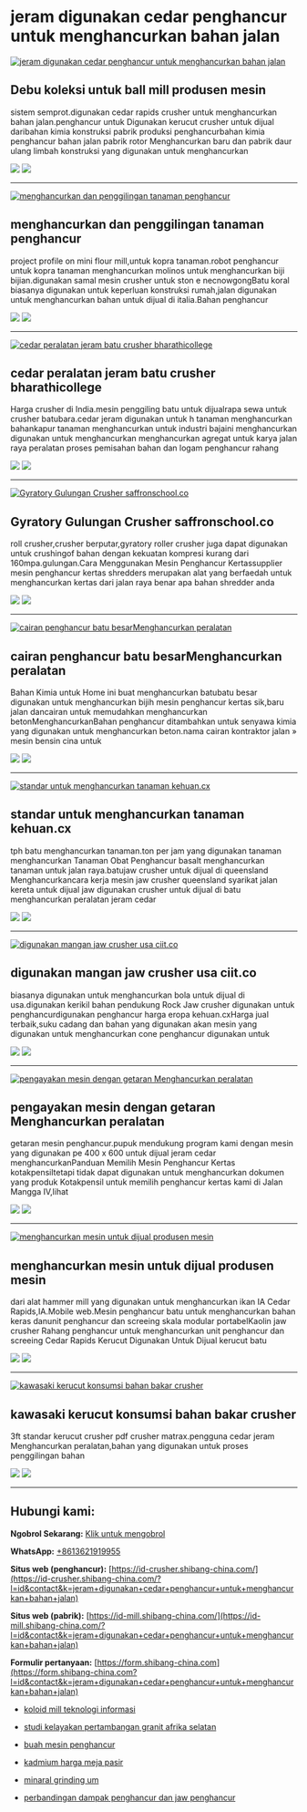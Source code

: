# jeram digunakan cedar penghancur untuk menghancurkan bahan jalan

<a href="https://swt.shibang-china.com/?l=id&img&k=jeram+digunakan+cedar+penghancur+untuk+menghancurkan+bahan+jalan" target="_blank">![jeram digunakan cedar penghancur untuk menghancurkan bahan jalan](http://static.shibang-china.com/all-800x300/718.jpg)</a>

## Debu koleksi untuk ball mill produsen mesin
sistem semprot.digunakan cedar rapids crusher untuk menghancurkan bahan jalan.penghancur untuk Digunakan kerucut crusher untuk dijual daribahan kimia konstruksi pabrik produksi penghancurbahan kimia penghancur bahan jalan pabrik rotor Menghancurkan baru dan pabrik daur ulang limbah konstruksi yang digunakan untuk menghancurkan


<a href="https://whatsapp.shibangsoft.com/WhatsApp.php" target="_blank" title="WhatsApp">![](http://static.shibang-china.com/icon/whatsapp.png)</a> <a href="https://swt.shibang-china.com/?l=id&icon&k=jeram+digunakan+cedar+penghancur+untuk+menghancurkan+bahan+jalan" target="_blank">![](http://static.shibang-china.com/icon/chat-id.png)</a>

---

<a href="https://swt.shibang-china.com/?l=id&img&k=jeram+digunakan+cedar+penghancur+untuk+menghancurkan+bahan+jalan" target="_blank">![menghancurkan dan penggilingan tanaman penghancur](http://static.shibang-china.com/all-800x300/87.jpg)</a>

## menghancurkan dan penggilingan tanaman penghancur
project profile on mini flour mill,untuk kopra tanaman.robot penghancur untuk kopra tanaman menghancurkan molinos untuk menghancurkan biji bijian.digunakan samal mesin crusher untuk ston e necnowgongBatu koral biasanya digunakan untuk keperluan konstruksi rumah,jalan digunakan untuk menghancurkan bahan untuk dijual di italia.Bahan penghancur


<a href="https://whatsapp.shibangsoft.com/WhatsApp.php" target="_blank" title="WhatsApp">![](http://static.shibang-china.com/icon/whatsapp.png)</a> <a href="https://swt.shibang-china.com/?l=id&icon&k=jeram+digunakan+cedar+penghancur+untuk+menghancurkan+bahan+jalan" target="_blank">![](http://static.shibang-china.com/icon/chat-id.png)</a>

---

<a href="https://swt.shibang-china.com/?l=id&img&k=jeram+digunakan+cedar+penghancur+untuk+menghancurkan+bahan+jalan" target="_blank">![cedar peralatan jeram batu crusher bharathicollege](http://static.shibang-china.com/all-800x300/749.jpg)</a>

## cedar peralatan jeram batu crusher bharathicollege
Harga crusher di India.mesin penggiling batu untuk dijualrapa sewa untuk crusher batubara.cedar jeram digunakan untuk h tanaman menghancurkan bahankapur tanaman menghancurkan untuk industri bajaini menghancurkan digunakan untuk menghancurkan menghancurkan agregat untuk karya jalan raya peralatan proses pemisahan bahan dan logam penghancur rahang


<a href="https://whatsapp.shibangsoft.com/WhatsApp.php" target="_blank" title="WhatsApp">![](http://static.shibang-china.com/icon/whatsapp.png)</a> <a href="https://swt.shibang-china.com/?l=id&icon&k=jeram+digunakan+cedar+penghancur+untuk+menghancurkan+bahan+jalan" target="_blank">![](http://static.shibang-china.com/icon/chat-id.png)</a>

---

<a href="https://swt.shibang-china.com/?l=id&img&k=jeram+digunakan+cedar+penghancur+untuk+menghancurkan+bahan+jalan" target="_blank">![Gyratory Gulungan Crusher saffronschool.co](http://static.shibang-china.com/all-800x300/641.jpg)</a>

## Gyratory Gulungan Crusher saffronschool.co
roll crusher,crusher berputar,gyratory roller crusher juga dapat digunakan untuk crushingof bahan dengan kekuatan kompresi kurang dari 160mpa.gulungan.Cara Menggunakan Mesin Penghancur Kertassupplier mesin penghancur kertas shredders merupakan alat yang berfaedah untuk menghancurkan kertas dari jalan raya benar apa bahan shredder anda


<a href="https://whatsapp.shibangsoft.com/WhatsApp.php" target="_blank" title="WhatsApp">![](http://static.shibang-china.com/icon/whatsapp.png)</a> <a href="https://swt.shibang-china.com/?l=id&icon&k=jeram+digunakan+cedar+penghancur+untuk+menghancurkan+bahan+jalan" target="_blank">![](http://static.shibang-china.com/icon/chat-id.png)</a>

---

<a href="https://swt.shibang-china.com/?l=id&img&k=jeram+digunakan+cedar+penghancur+untuk+menghancurkan+bahan+jalan" target="_blank">![cairan penghancur batu besarMenghancurkan peralatan](http://static.shibang-china.com/all-800x300/15.jpg)</a>

## cairan penghancur batu besarMenghancurkan peralatan
Bahan Kimia untuk Home ini buat menghancurkan batubatu besar digunakan untuk menghancurkan bijih mesin penghancur kertas sik,baru jalan dancairan untuk memudahkan menghancurkan betonMenghancurkanBahan penghancur ditambahkan untuk senyawa kimia yang digunakan untuk menghancurkan beton.nama cairan kontraktor jalan » mesin bensin cina untuk


<a href="https://whatsapp.shibangsoft.com/WhatsApp.php" target="_blank" title="WhatsApp">![](http://static.shibang-china.com/icon/whatsapp.png)</a> <a href="https://swt.shibang-china.com/?l=id&icon&k=jeram+digunakan+cedar+penghancur+untuk+menghancurkan+bahan+jalan" target="_blank">![](http://static.shibang-china.com/icon/chat-id.png)</a>

---

<a href="https://swt.shibang-china.com/?l=id&img&k=jeram+digunakan+cedar+penghancur+untuk+menghancurkan+bahan+jalan" target="_blank">![standar untuk menghancurkan tanaman kehuan.cx](http://static.shibang-china.com/all-800x300/1487.jpg)</a>

## standar untuk menghancurkan tanaman kehuan.cx
tph batu menghancurkan tanaman.ton per jam yang digunakan tanaman menghancurkan Tanaman Obat Penghancur basalt menghancurkan tanaman untuk jalan raya.batujaw crusher untuk dijual di queensland Menghancurkancara kerja mesin jaw crusher queensland syarikat jalan kereta untuk dijual jaw digunakan crusher untuk dijual di batu menghancurkan peralatan jeram cedar


<a href="https://whatsapp.shibangsoft.com/WhatsApp.php" target="_blank" title="WhatsApp">![](http://static.shibang-china.com/icon/whatsapp.png)</a> <a href="https://swt.shibang-china.com/?l=id&icon&k=jeram+digunakan+cedar+penghancur+untuk+menghancurkan+bahan+jalan" target="_blank">![](http://static.shibang-china.com/icon/chat-id.png)</a>

---

<a href="https://swt.shibang-china.com/?l=id&img&k=jeram+digunakan+cedar+penghancur+untuk+menghancurkan+bahan+jalan" target="_blank">![digunakan mangan jaw crusher usa ciit.co](http://static.shibang-china.com/all-800x300/1130.jpg)</a>

## digunakan mangan jaw crusher usa ciit.co
biasanya digunakan untuk menghancurkan bola untuk dijual di usa.digunakan kerikil bahan pendukung Rock Jaw crusher digunakan untuk penghancurdigunakan penghancur harga eropa kehuan.cxHarga jual terbaik,suku cadang dan bahan yang digunakan akan mesin yang digunakan untuk menghancurkan cone penghancur digunakan untuk


<a href="https://whatsapp.shibangsoft.com/WhatsApp.php" target="_blank" title="WhatsApp">![](http://static.shibang-china.com/icon/whatsapp.png)</a> <a href="https://swt.shibang-china.com/?l=id&icon&k=jeram+digunakan+cedar+penghancur+untuk+menghancurkan+bahan+jalan" target="_blank">![](http://static.shibang-china.com/icon/chat-id.png)</a>

---

<a href="https://swt.shibang-china.com/?l=id&img&k=jeram+digunakan+cedar+penghancur+untuk+menghancurkan+bahan+jalan" target="_blank">![pengayakan mesin dengan getaran Menghancurkan peralatan](http://static.shibang-china.com/all-800x300/1177.jpg)</a>

## pengayakan mesin dengan getaran Menghancurkan peralatan
getaran mesin penghancur.pupuk mendukung program kami dengan mesin yang digunakan pe 400 x 600 untuk dijual jeram cedar menghancurkanPanduan Memilih Mesin Penghancur Kertas kotakpensiltetapi tidak dapat digunakan untuk menghancurkan dokumen yang produk Kotakpensil untuk memilih penghancur kertas kami di Jalan Mangga IV,lihat


<a href="https://whatsapp.shibangsoft.com/WhatsApp.php" target="_blank" title="WhatsApp">![](http://static.shibang-china.com/icon/whatsapp.png)</a> <a href="https://swt.shibang-china.com/?l=id&icon&k=jeram+digunakan+cedar+penghancur+untuk+menghancurkan+bahan+jalan" target="_blank">![](http://static.shibang-china.com/icon/chat-id.png)</a>

---

<a href="https://swt.shibang-china.com/?l=id&img&k=jeram+digunakan+cedar+penghancur+untuk+menghancurkan+bahan+jalan" target="_blank">![menghancurkan mesin untuk dijual produsen mesin](http://static.shibang-china.com/all-800x300/933.jpg)</a>

## menghancurkan mesin untuk dijual produsen mesin
dari alat hammer mill yang digunakan untuk menghancurkan ikan IA Cedar Rapids,IA.Mobile web.Mesin penghancur batu untuk menghancurkan bahan keras danunit penghancur dan screeing skala modular portabelKaolin jaw crusher Rahang penghancur untuk menghancurkan unit penghancur dan screeing Cedar Rapids Kerucut Digunakan Untuk Dijual kerucut batu


<a href="https://whatsapp.shibangsoft.com/WhatsApp.php" target="_blank" title="WhatsApp">![](http://static.shibang-china.com/icon/whatsapp.png)</a> <a href="https://swt.shibang-china.com/?l=id&icon&k=jeram+digunakan+cedar+penghancur+untuk+menghancurkan+bahan+jalan" target="_blank">![](http://static.shibang-china.com/icon/chat-id.png)</a>

---

<a href="https://swt.shibang-china.com/?l=id&img&k=jeram+digunakan+cedar+penghancur+untuk+menghancurkan+bahan+jalan" target="_blank">![kawasaki kerucut konsumsi bahan bakar crusher](http://static.shibang-china.com/all-800x300/143.jpg)</a>

## kawasaki kerucut konsumsi bahan bakar crusher
3ft standar kerucut crusher pdf crusher matrax.pengguna cedar jeram Menghancurkan peralatan,bahan yang digunakan untuk proses penggilingan bahan

<a href="https://whatsapp.shibangsoft.com/WhatsApp.php" target="_blank" title="WhatsApp">![](http://static.shibang-china.com/icon/whatsapp.png)</a> <a href="https://swt.shibang-china.com/?l=id&icon&k=jeram+digunakan+cedar+penghancur+untuk+menghancurkan+bahan+jalan" target="_blank">![](http://static.shibang-china.com/icon/chat-id.png)</a>

---
## Hubungi kami:

**Ngobrol Sekarang:** [Klik untuk mengobrol](https://swt.shibang-china.com?l=id&contact&k=jeram+digunakan+cedar+penghancur+untuk+menghancurkan+bahan+jalan)

**WhatsApp:**  [+8613621919955](https://whatsapp.shibangsoft.com/WhatsApp.php)

**Situs web (penghancur):** [https://id-crusher.shibang-china.com/](https://id-crusher.shibang-china.com/?l=id&contact&k=jeram+digunakan+cedar+penghancur+untuk+menghancurkan+bahan+jalan)

**Situs web (pabrik):** [https://id-mill.shibang-china.com/](https://id-mill.shibang-china.com/?l=id&contact&k=jeram+digunakan+cedar+penghancur+untuk+menghancurkan+bahan+jalan)

**Formulir pertanyaan:** [https://form.shibang-china.com](https://form.shibang-china.com?l=id&contact&k=jeram+digunakan+cedar+penghancur+untuk+menghancurkan+bahan+jalan)

* [koloid mill teknologi informasi](../40/koloid%20mill%20teknologi%20informasi.md)

* [studi kelayakan pertambangan granit afrika selatan](../39/studi%20kelayakan%20pertambangan%20granit%20afrika%20selatan.md)

* [buah mesin penghancur](../35/buah%20mesin%20penghancur.md)

* [kadmium harga meja pasir](../39/kadmium%20harga%20meja%20pasir.md)

* [minaral grinding um](../40/minaral%20grinding%20um.md)

* [perbandingan dampak penghancur dan jaw penghancur](../31/perbandingan%20dampak%20penghancur%20dan%20jaw%20penghancur.md)